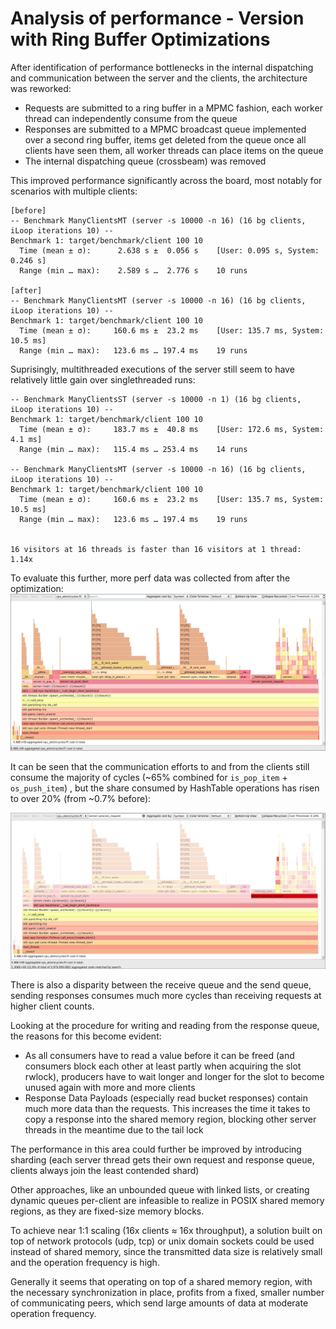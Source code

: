 # Analysis of performance - Version with Ring Buffer Optimizations

After identification of performance bottlenecks in the internal dispatching and communication between the server and the clients,
the architecture was reworked:

- Requests are submitted to a ring buffer in a MPMC fashion, each worker thread can independently consume from the queue
- Responses are submitted to a MPMC broadcast queue implemented over a second ring buffer,
items get deleted from the queue once all clients have seen them, all worker threads can place items on the queue
- The internal dispatching queue (crossbeam) was removed

This improved performance significantly across the board, most notably for scenarios with multiple clients:

```
[before]
-- Benchmark ManyClientsMT (server -s 10000 -n 16) (16 bg clients, iLoop iterations 10) --
Benchmark 1: target/benchmark/client 100 10
  Time (mean ± σ):      2.638 s ±  0.056 s    [User: 0.095 s, System: 0.246 s]
  Range (min … max):    2.589 s …  2.776 s    10 runs

[after]
-- Benchmark ManyClientsMT (server -s 10000 -n 16) (16 bg clients, iLoop iterations 10) --
Benchmark 1: target/benchmark/client 100 10
  Time (mean ± σ):     160.6 ms ±  23.2 ms    [User: 135.7 ms, System: 10.5 ms]
  Range (min … max):   123.6 ms … 197.4 ms    19 runs
```

Suprisingly, multithreaded executions of the server still seem to have relatively little gain over singlethreaded runs:
```
-- Benchmark ManyClientsST (server -s 10000 -n 1) (16 bg clients, iLoop iterations 10) --
Benchmark 1: target/benchmark/client 100 10
  Time (mean ± σ):     183.7 ms ±  40.8 ms    [User: 172.6 ms, System: 4.1 ms]
  Range (min … max):   115.4 ms … 253.4 ms    14 runs

-- Benchmark ManyClientsMT (server -s 10000 -n 16) (16 bg clients, iLoop iterations 10) --
Benchmark 1: target/benchmark/client 100 10
  Time (mean ± σ):     160.6 ms ±  23.2 ms    [User: 135.7 ms, System: 10.5 ms]
  Range (min … max):   123.6 ms … 197.4 ms    19 runs


16 visitors at 16 threads is faster than 16 visitors at 1 thread: 1.14x
```

To evaluate this further, more perf data was collected from after the optimization:
![Full Flamegraph](flamegraph_full_postop.png)

It can be seen that the communication efforts to and from the clients still consume the majority of cycles (~65% combined for `is_pop_item` + `os_push_item`)
, but the share consumed by HashTable operations has risen to over 20% (from ~0.7% before):

![HashTable Flamegraph](flamegraph_hashtable_postop.png)

There is also a disparity between the receive queue and the send queue, sending responses consumes much more cycles than receiving requests at higher client counts.

Looking at the procedure for writing and reading from the response queue, the reasons for this become evident:
- As all consumers have to read a value before it can be freed
(and consumers block each other at least partly when acquiring the slot rwlock),
producers have to wait longer and longer for the slot to become unused again with more and more clients
- Response Data Payloads (especially read bucket responses) contain much more data than the requests.
This increases the time it takes to copy a response into the shared memory region,
blocking other server threads in the meantime due to the tail lock

The performance in this area could further be improved by introducing sharding
(each server thread gets their own request and response queue, clients always join the least contended shard)

Other approaches, like an unbounded queue with linked lists, or creating dynamic queues per-client
are infeasible to realize in POSIX shared memory regions, as they are fixed-size memory blocks.

To achieve near 1:1 scaling (16x clients ≈ 16x throughput),
a solution built on top of network protocols (udp, tcp) or unix domain sockets could be used instead of shared memory,
since the transmitted data size is relatively small and the operation frequency is high.

Generally it seems that operating on top of a shared memory region, with the necessary synchronization in place,
profits from a fixed, smaller number of communicating peers, which send large amounts of data at moderate operation frequency.
